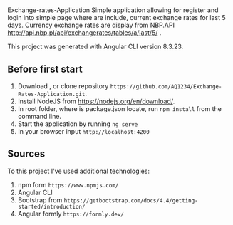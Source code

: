 
#
Exchange-rates-Application
Simple application allowing for register and login into simple page where are include, current exchange rates for last 5 days.
Currency exchange rates are display from NBP.API http://api.nbp.pl/api/exchangerates/tables/a/last/5/ . 

This project was generated with Angular CLI version 8.3.23.

## Before first start

1. Download , or clone repository `https://github.com/AQ1234/Exchange-Rates-Application.git`.
2. Install NodeJS from https://nodejs.org/en/download/.
3. In root folder, where is package.json locate, run `npm install` from the command line.
4. Start the application by running `ng serve`
5. In your browser input `http://localhost:4200`
	
## Sources 

To this project I've used additional technologies: 
1. npm form `https://www.npmjs.com/`
2. Angular CLI
3. Bootstrap from `https://getbootstrap.com/docs/4.4/getting-started/introduction/`
4. Angular formly `https://formly.dev/`
